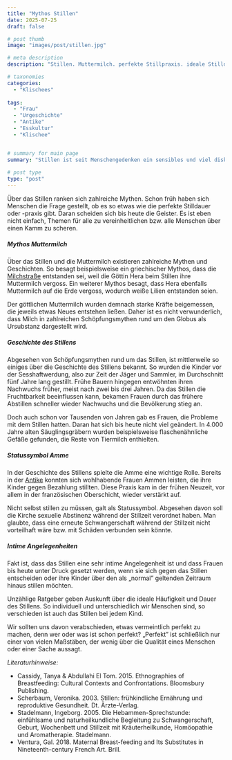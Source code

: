 ```yaml
---
title: "Mythos Stillen"
date: 2025-07-25
draft: false

# post thumb
image: "images/post/stillen.jpg"

# meta description
description: "Stillen. Muttermilch. perfekte Stillpraxis. ideale Stilldauer. was ist perfekt? Schubladendenken. Stillen vor Sesshaftwerdung, Stillen Urzeit, Stillen Antike, Stillen und Ammen. Milchstraße Hera Mythos Muttermilch. Stillen Jäger und Sammler. Stillen Sesshaftwerdung. Stillen kirche sexuelle Abstinenz."

# taxonomies
categories:
  - "Klischees"
  
tags:
  - "Frau"
  - "Urgeschichte"
  - "Antike"
  - "Esskultur"
  - "Klischee"


# summary for main page
summary: "Stillen ist seit Menschengedenken ein sensibles und viel diskutiertes Thema. Gibt es die perfekte Stillpraxis? Über Mythen und Schubladendenken rund ums Thema Stillen."
  
# post type
type: "post"
---
```


Über das Stillen ranken sich zahlreiche Mythen. Schon früh haben sich Menschen die Frage gestellt, ob es so etwas wie die perfekte Stilldauer oder -praxis gibt. Daran scheiden sich bis heute die Geister. Es ist eben nicht einfach, Themen für alle zu vereinheitlichen bzw. alle Menschen über einen Kamm zu scheren.

##### Mythos Muttermilch

Über das Stillen und die Muttermilch existieren zahlreiche Mythen und Geschichten. So besagt beispielsweise ein griechischer Mythos, dass die [Milchstraße](https://sciencenotes.de/kunst-zur-stillenden-mutter-und-muttermilch/) entstanden sei, weil die Göttin Hera beim Stillen ihre Muttermilch vergoss. Ein weiterer Mythos besagt, dass Hera ebenfalls Muttermilch auf die Erde vergoss, wodurch weiße Lilien entstanden seien.

Der göttlichen Muttermilch wurden demnach starke Kräfte beigemessen, die jeweils etwas Neues entstehen ließen. Daher ist es nicht verwunderlich, dass Milch in zahlreichen Schöpfungsmythen rund um den Globus als Ursubstanz dargestellt wird.

##### Geschichte des Stillens

Abgesehen von Schöpfungsmythen rund um das Stillen, ist mittlerweile so einiges über die Geschichte des Stillens bekannt. So wurden die Kinder vor der Sesshaftwerdung, also zur Zeit der Jäger und Sammler, im Durchschnitt fünf Jahre lang gestillt. Frühe Bauern hingegen entwöhnten ihren Nachwuchs früher, meist nach zwei bis drei Jahren. Da das Stillen die Fruchtbarkeit beeinflussen kann, bekamen Frauen durch das frühere Abstillen schneller wieder Nachwuchs und die Bevölkerung stieg an.

Doch auch schon vor Tausenden von Jahren gab es Frauen, die Probleme mit dem Stillen hatten. Daran hat sich bis heute nicht viel geändert. In 4.000 Jahre alten Säuglingsgräbern wurden beispielsweise flaschenähnliche Gefäße gefunden, die Reste von Tiermilch enthielten. 

##### Statussymbol Amme

In der Geschichte des Stillens spielte die Amme eine wichtige Rolle. Bereits in der [Antike](https://www.wissenschaft.de/geschichte-archaeologie/wie-lange-stillten-roemische-muetter-ihre-saeuglinge/?utm_source=newsletter&utm_medium=email&utm_campaign=DAMALS+Newsletter+17.01.2025) konnten sich wohlhabende Frauen Ammen leisten, die ihre Kinder gegen Bezahlung stillten. Diese Praxis kam in der frühen Neuzeit, vor allem in der französischen Oberschicht, wieder verstärkt auf. 

Nicht selbst stillen zu müssen, galt als Statussymbol. Abgesehen davon soll die Kirche sexuelle Abstinenz während der Stillzeit verordnet haben. Man glaubte, dass eine erneute Schwangerschaft während der Stillzeit nicht vorteilhaft wäre bzw. mit Schäden verbunden sein könnte.


##### Intime Angelegenheiten

Fakt ist, dass das Stillen eine sehr intime Angelegenheit ist und dass Frauen bis heute unter Druck gesetzt werden, wenn sie sich gegen das Stillen entscheiden oder ihre Kinder über den als „normal” geltenden Zeitraum hinaus stillen möchten.

Unzählige Ratgeber geben Auskunft über die ideale Häufigkeit und Dauer des Stillens. So individuell und unterschiedlich wir Menschen sind, so verschieden ist auch das Stillen bei jedem Kind. 

Wir sollten uns davon verabschieden, etwas vermeintlich perfekt zu machen, denn wer oder was ist schon perfekt? „Perfekt” ist schließlich nur einer von vielen Maßstäben, der wenig über die Qualität eines Menschen oder einer Sache aussagt.



*Literaturhinweise:*
- Cassidy, Tanya & Abdullahi El Tom. 2015. Ethnographies of Breastfeeding: Cultural Contexts and Confrontations. Bloomsbury Publishing.
- Scherbaum, Veronika. 2003. Stillen: frühkindliche Ernährung und reproduktive Gesundheit. Dt. Ärzte-Verlag.
- Stadelmann, Ingeborg. 2005. Die Hebammen-Sprechstunde: einfühlsame und naturheilkundliche Begleitung zu Schwangerschaft, Geburt, Wochenbett und Stillzeit mit Kräuterheilkunde, Homöopathie und Aromatherapie. Stadelmann.
- Ventura, Gal. 2018. Maternal Breast-feeding and Its Substitutes in Nineteenth-century French Art. Brill.




